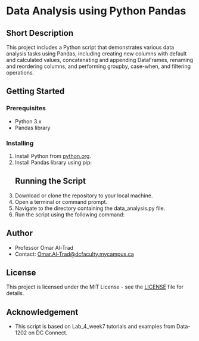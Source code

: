 # Data Analysis using Python Pandas

## Short Description
This project includes a Python script that demonstrates various data analysis tasks using Pandas, including creating new columns with default and calculated values, concatenating and appending DataFrames, renaming and reordering columns, and performing groupby, case-when, and filtering operations.

## Getting Started
### Prerequisites
- Python 3.x
- Pandas library

### Installing
1. Install Python from [python.org](https://www.python.org/downloads/).
2. Install Pandas library using pip:
   ## Running the Script
1. Download or clone the repository to your local machine.
2. Open a terminal or command prompt.
3. Navigate to the directory containing the data_analysis.py file.
4. Run the script using the following command:

   
## Author
- Professor Omar Al-Trad 
- Contact: Omar.Al-Trad@dcfaculty.mycampus.ca

## License
This project is licensed under the MIT License - see the [LICENSE](LICENSE) file for details.

## Acknowledgement
- This script is based on Lab_4_week7 tutorials and examples from Data-1202 on DC Connect.
